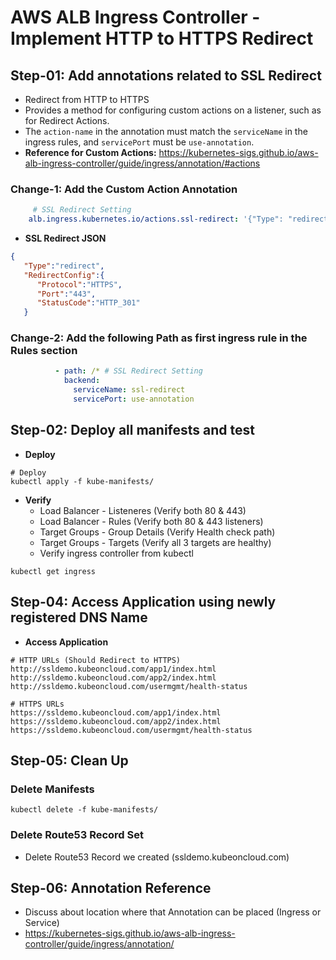 # AWS ALB Ingress Controller - Implement HTTP to HTTPS Redirect

## Step-01: Add annotations related to SSL Redirect
- Redirect from HTTP to HTTPS
- Provides a method for configuring custom actions on a listener, such as for Redirect Actions.
- The `action-name` in the annotation must match the `serviceName` in the ingress rules, and `servicePort` must be `use-annotation`.
- **Reference for Custom Actions:** https://kubernetes-sigs.github.io/aws-alb-ingress-controller/guide/ingress/annotation/#actions


### Change-1: Add the Custom Action Annotation
```yml
     # SSL Redirect Setting
    alb.ingress.kubernetes.io/actions.ssl-redirect: '{"Type": "redirect", "RedirectConfig": { "Protocol": "HTTPS", "Port": "443", "StatusCode": "HTTP_301"}}'   
```
- **SSL Redirect JSON**
```json
{
   "Type":"redirect",
   "RedirectConfig":{
      "Protocol":"HTTPS",
      "Port":"443",
      "StatusCode":"HTTP_301"
   }
```

### Change-2: Add the following Path as first ingress rule in the Rules section
```yml
          - path: /* # SSL Redirect Setting
            backend:
              serviceName: ssl-redirect
              servicePort: use-annotation     
```

## Step-02: Deploy all manifests and test
- **Deploy**
```
# Deploy
kubectl apply -f kube-manifests/
```
- **Verify**
    - Load Balancer -  Listeneres (Verify both 80 & 443) 
    - Load Balancer - Rules (Verify both 80 & 443 listeners) 
    - Target Groups - Group Details (Verify Health check path)
    - Target Groups - Targets (Verify all 3 targets are healthy)
    - Verify ingress controller from kubectl
```
kubectl get ingress 
```

 
## Step-04: Access Application using newly registered DNS Name
- **Access Application**
```
# HTTP URLs (Should Redirect to HTTPS)
http://ssldemo.kubeoncloud.com/app1/index.html
http://ssldemo.kubeoncloud.com/app2/index.html
http://ssldemo.kubeoncloud.com/usermgmt/health-status

# HTTPS URLs
https://ssldemo.kubeoncloud.com/app1/index.html
https://ssldemo.kubeoncloud.com/app2/index.html
https://ssldemo.kubeoncloud.com/usermgmt/health-status
```

## Step-05: Clean Up
### Delete Manifests
```
kubectl delete -f kube-manifests/
```
### Delete Route53 Record Set
- Delete Route53 Record we created (ssldemo.kubeoncloud.com)


## Step-06: Annotation Reference
- Discuss about location where that Annotation can be placed (Ingress or Service)
- https://kubernetes-sigs.github.io/aws-alb-ingress-controller/guide/ingress/annotation/




